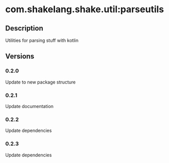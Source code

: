 # com.shakelang.shake.util:parseutils
## Description
Utilities for parsing stuff with kotlin
## Versions
### 0.2.0
Update to new package structure
### 0.2.1
Update documentation
### 0.2.2
Update dependencies
### 0.2.3
Update dependencies
